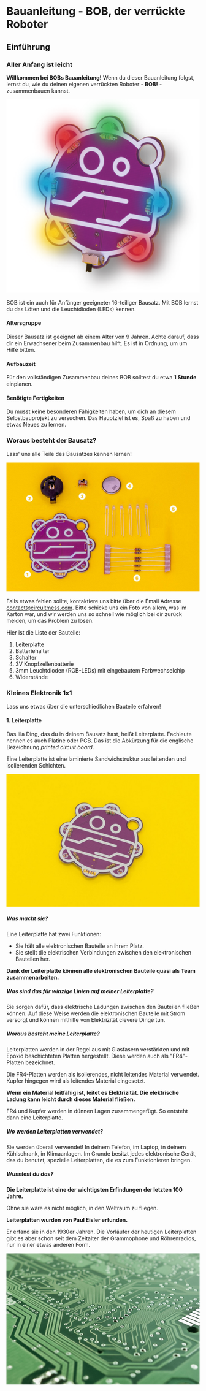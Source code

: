 # Bauanleitung - BOB, der verrückte Roboter

## Einführung

### Aller Anfang ist leicht

**Willkommen bei BOBs Bauanleitung!**
Wenn du dieser Bauanleitung folgst, lernst du, wie du deinen eigenen verrückten
Roboter - **BOB!** - zusammenbauen kannst.

![BOB](images\bob.png)

BOB ist ein auch für Anfänger geeigneter 16-teiliger Bausatz.
Mit BOB lernst du das Löten und die Leuchtdioden (LEDs) kennen.

#### Altersgruppe

Dieser Bausatz ist geeignet ab einem Alter von 9 Jahren.
Achte darauf, dass dir ein Erwachsener beim Zusammenbau hilft.
Es ist in Ordnung, um um Hilfe bitten.

#### Aufbauzeit

Für den vollständigen Zusammenbau deines BOB solltest du etwa **1 Stunde** einplanen.

#### Benötigte Fertigkeiten

Du musst keine besonderen Fähigkeiten haben, um dich an diesem Selbstbauprojekt zu versuchen. Das Hauptziel ist es, Spaß zu haben und etwas Neues zu lernen.

### Woraus besteht der Bausatz?

Lass' uns alle Teile des Bausatzes kennen lernen!

![Teile des Bausatzes](images/parts.jpg)

Falls etwas fehlen sollte, kontaktiere uns bitte über die Email Adresse [contact@circuitmess.com](mailto:contact@circuitmess.com). Bitte schicke uns ein Foto von allem, was im Karton war, und wir werden uns so schnell wie möglich bei dir zurück melden, um das Problem zu lösen.

Hier ist die Liste der Bauteile:

1. Leiterplatte
2. Batteriehalter
3. Schalter
4. 3V Knopfzellenbatterie
5. 3mm Leuchtdioden (RGB-LEDs) mit eingebautem Farbwechselchip
6. Widerstände

### Kleines Elektronik 1x1

Lass uns etwas über die unterschiedlichen Bauteile erfahren!

#### 1. Leiterplatte

Das lila Ding, das du in deinem Bausatz hast, heißt Leiterplatte.
Fachleute nennen es auch Platine oder PCB. Das ist die Abkürzung für die englische Bezeichnung *printed circuit board*.

Eine Leiterplatte ist eine laminierte Sandwichstruktur aus leitenden und isolierenden Schichten.

![Bobs Leiterplatte](images/pcb.jpg)

##### Was macht sie?

Eine Leiterplatte hat zwei Funktionen:

* Sie hält alle elektronischen Bauteile an ihrem Platz.
* Sie stellt die elektrischen Verbindungen zwischen den elektronischen Bauteilen her.

**Dank der Leiterplatte können alle elektronischen Bauteile quasi als Team zusammenarbeiten.**

##### Was sind das für winzige Linien auf meiner Leiterplatte?

Sie sorgen dafür, dass elektrische Ladungen zwischen den Bauteilen fließen können. Auf diese Weise werden die elektronischen Bauteile mit Strom versorgt und können mithilfe von Elektrizität clevere Dinge tun.

##### Woraus besteht meine Leiterplatte?

Leiterplatten werden in der Regel aus mit Glasfasern verstärkten und mit Epoxid beschichteten Platten hergestellt. Diese werden auch als "FR4"-Platten bezeichnet.

Die FR4-Platten werden als isolierendes, nicht leitendes Material verwendet.
Kupfer hingegen wird als leitendes Material eingesetzt.

**Wenn ein Material leitfähig ist, leitet es Elektrizität. Die elektrische Ladung kann leicht durch dieses Material fließen.**

FR4 und Kupfer werden in dünnen Lagen zusammengefügt. So entsteht dann eine Leiterplatte.

##### Wo werden Leiterplatten verwendet?

Sie werden überall verwendet! In deinem Telefon, im Laptop, in deinem Kühlschrank, in Klimaanlagen. Im Grunde besitzt jedes elektronische Gerät, das du benutzt, spezielle Leiterplatten, die es zum Funktionieren bringen.

##### Wusstest du das?

**Die Leiterplatte ist eine der wichtigsten Erfindungen der letzten 100 Jahre.**

Ohne sie wäre es nicht möglich, in den Weltraum zu fliegen.

**Leiterplatten wurden von Paul Eisler erfunden.**

Er erfand sie in den 1930er Jahren. Die Vorläufer der heutigen Leiterplatten gibt es aber schon seit dem Zeitalter der Grammophone und Röhrenradios, nur in einer etwas anderen Form.

![Industrieelle Leiterplatte](images/green-pcb.png)
